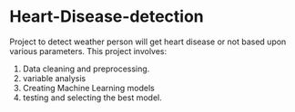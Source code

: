 # Heart-Disease-detection
Project to detect weather person will get heart disease or not based upon various parameters.
This project involves:
1. Data cleaning and preprocessing.
2. variable analysis
3. Creating Machine Learning models
4. testing and selecting the best model.
